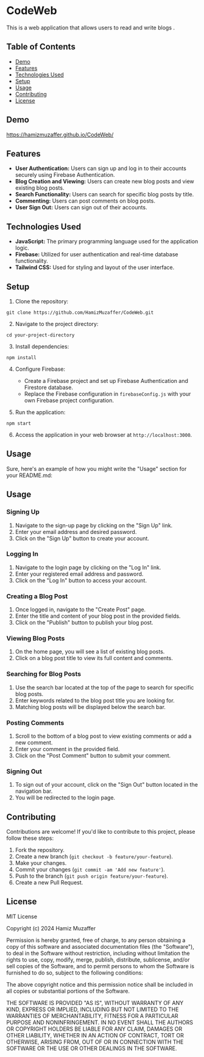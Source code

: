 

# CodeWeb

This is a web application that allows users to read and write blogs .

## Table of Contents

- [Demo](#demo)
- [Features](#features)
- [Technologies Used](#technologies-used)
- [Setup](#setup)
- [Usage](#usage)
- [Contributing](#contributing)
- [License](#license)

## Demo

https://hamizmuzaffer.github.io/CodeWeb/

## Features

- **User Authentication:** Users can sign up and log in to their accounts securely using Firebase Authentication.
- **Blog Creation and Viewing:** Users can create new blog posts and view existing blog posts.
- **Search Functionality:** Users can search for specific blog posts by title.
- **Commenting:** Users can post comments on blog posts.
- **User Sign Out:** Users can sign out of their accounts.

## Technologies Used

- **JavaScript:** The primary programming language used for the application logic.
- **Firebase:** Utilized for user authentication and real-time database functionality.
- **Tailwind CSS:** Used for styling and layout of the user interface.

## Setup

1. Clone the repository:

```
git clone https://github.com/HamizMuzaffer/CodeWeb.git
```

2. Navigate to the project directory:

```
cd your-project-directory
```

3. Install dependencies:

```
npm install
```

4. Configure Firebase:

   - Create a Firebase project and set up Firebase Authentication and Firestore database.
   - Replace the Firebase configuration in `firebaseConfig.js` with your own Firebase project configuration.

5. Run the application:

```
npm start
```

6. Access the application in your web browser at `http://localhost:3000`.

## Usage

Sure, here's an example of how you might write the "Usage" section for your README.md:

## Usage

### Signing Up

1. Navigate to the sign-up page by clicking on the "Sign Up" link.
2. Enter your email address and desired password.
3. Click on the "Sign Up" button to create your account.

### Logging In

1. Navigate to the login page by clicking on the "Log In" link.
2. Enter your registered email address and password.
3. Click on the "Log In" button to access your account.

### Creating a Blog Post

1. Once logged in, navigate to the "Create Post" page.
2. Enter the title and content of your blog post in the provided fields.
3. Click on the "Publish" button to publish your blog post.

### Viewing Blog Posts

1. On the home page, you will see a list of existing blog posts.
2. Click on a blog post title to view its full content and comments.

### Searching for Blog Posts

1. Use the search bar located at the top of the page to search for specific blog posts.
2. Enter keywords related to the blog post title you are looking for.
3. Matching blog posts will be displayed below the search bar.

### Posting Comments

1. Scroll to the bottom of a blog post to view existing comments or add a new comment.
2. Enter your comment in the provided field.
3. Click on the "Post Comment" button to submit your comment.

### Signing Out

1. To sign out of your account, click on the "Sign Out" button located in the navigation bar.
2. You will be redirected to the login page.


## Contributing

Contributions are welcome! If you'd like to contribute to this project, please follow these steps:

1. Fork the repository.
2. Create a new branch (`git checkout -b feature/your-feature`).
3. Make your changes.
4. Commit your changes (`git commit -am 'Add new feature'`).
5. Push to the branch (`git push origin feature/your-feature`).
6. Create a new Pull Request.

## License

MIT License

Copyright (c) 2024 Hamiz Muzaffer

Permission is hereby granted, free of charge, to any person obtaining a copy
of this software and associated documentation files (the "Software"), to deal
in the Software without restriction, including without limitation the rights
to use, copy, modify, merge, publish, distribute, sublicense, and/or sell
copies of the Software, and to permit persons to whom the Software is
furnished to do so, subject to the following conditions:

The above copyright notice and this permission notice shall be included in all
copies or substantial portions of the Software.

THE SOFTWARE IS PROVIDED "AS IS", WITHOUT WARRANTY OF ANY KIND, EXPRESS OR
IMPLIED, INCLUDING BUT NOT LIMITED TO THE WARRANTIES OF MERCHANTABILITY,
FITNESS FOR A PARTICULAR PURPOSE AND NONINFRINGEMENT. IN NO EVENT SHALL THE
AUTHORS OR COPYRIGHT HOLDERS BE LIABLE FOR ANY CLAIM, DAMAGES OR OTHER
LIABILITY, WHETHER IN AN ACTION OF CONTRACT, TORT OR OTHERWISE, ARISING FROM,
OUT OF OR IN CONNECTION WITH THE SOFTWARE OR THE USE OR OTHER DEALINGS IN THE
SOFTWARE.



